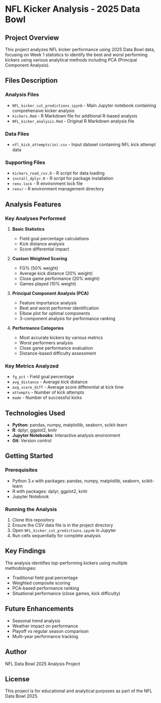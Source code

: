 # NFL Kicker Analysis - 2025 Data Bowl

## Project Overview
This project analyzes NFL kicker performance using 2025 Data Bowl data, focusing on Week 1 statistics to identify the best and worst performing kickers using various analytical methods including PCA (Principal Component Analysis).

## Files Description

### Analysis Files
- `NFL_kicker_cut_predictions.ipynb` - Main Jupyter notebook containing comprehensive kicker analysis
- `kickers.Rmd` - R Markdown file for additional R-based analysis
- `NFL_kicker_analysis.Rmd` - Original R Markdown analysis file

### Data Files
- `nfl_kick_attempts(in).csv` - Input dataset containing NFL kick attempt data

### Supporting Files
- `kickers_read_csv.R` - R script for data loading
- `install_dplyr.R` - R script for package installation
- `renv.lock` - R environment lock file
- `renv/` - R environment management directory

## Analysis Features

### Key Analyses Performed
1. **Basic Statistics**
   - Field goal percentage calculations
   - Kick distance analysis
   - Score differential impact

2. **Custom Weighted Scoring**
   - FG% (50% weight)
   - Average kick distance (20% weight)
   - Close game performance (20% weight)
   - Games played (10% weight)

3. **Principal Component Analysis (PCA)**
   - Feature importance analysis
   - Best and worst performer identification
   - Elbow plot for optimal components
   - 3-component analysis for performance ranking

4. **Performance Categories**
   - Most accurate kickers by various metrics
   - Worst performers analysis
   - Close game performance evaluation
   - Distance-based difficulty assessment

### Key Metrics Analyzed
- `fg_pct` - Field goal percentage
- `avg_distance` - Average kick distance
- `avg_score_diff` - Average score differential at kick time
- `attempts` - Number of kick attempts
- `made` - Number of successful kicks

## Technologies Used
- **Python**: pandas, numpy, matplotlib, seaborn, scikit-learn
- **R**: dplyr, ggplot2, knitr
- **Jupyter Notebooks**: Interactive analysis environment
- **Git**: Version control

## Getting Started

### Prerequisites
- Python 3.x with packages: pandas, numpy, matplotlib, seaborn, scikit-learn
- R with packages: dplyr, ggplot2, knitr
- Jupyter Notebook

### Running the Analysis
1. Clone this repository
2. Ensure the CSV data file is in the project directory
3. Open `NFL_kicker_cut_predictions.ipynb` in Jupyter
4. Run cells sequentially for complete analysis

## Key Findings
The analysis identifies top-performing kickers using multiple methodologies:
- Traditional field goal percentage
- Weighted composite scoring
- PCA-based performance ranking
- Situational performance (close games, kick difficulty)

## Future Enhancements
- Seasonal trend analysis
- Weather impact on performance
- Playoff vs regular season comparison
- Multi-year performance tracking

## Author
NFL Data Bowl 2025 Analysis Project

## License
This project is for educational and analytical purposes as part of the NFL Data Bowl 2025.
